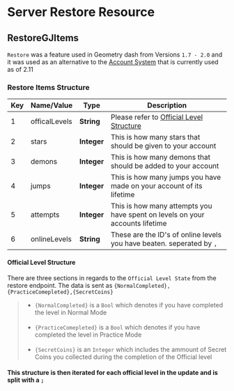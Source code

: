 # Server Restore Resource

## RestoreGJItems

`Restore` was a feature used in Geometry dash from Versions `1.7 - 2.0` and it was used as an alternative to the [Account System](/topics/accounts.md) that is currently used as of 2.11


### Restore Items Structure

| Key | Name/Value     | Type       |Description                           |
| --- | -------------- | ---------- | -------------------------------------|
| 1   | officalLevels  | **String** | Please refer to [Official Level Structure](/resources/server/restore?id=official-level-structure) |
| 2   | stars          | **Integer** | This is how many stars that should be given to your account  |
| 3   | demons         | **Integer** | This is how many demons that should be added to your account |
| 4   | jumps          | **Integer** | This is how many jumps you have made on your account of its lifetime|
| 5   | attempts       | **Integer** | This is how many attempts you have spent on levels on your accounts lifetime |
| 6   | onlineLevels  | **String** | These are the ID's of online levels you have beaten. seperated by `,` |

#### Official Level Structure

There are three sections in regards to the `Official Level State` from the restore endpoint. The data is sent as `{NormalCompleted},{PracticeComepleted},{SecretCoins}`

> - `{NormalCompleted}` is a `Bool` which denotes if you have completed the level in Normal Mode<br/><br/>
> - `{PracticeComepleted}` is a `Bool` which denotes if you have completed the level in Practice Mode<br/><br/>
> - `{SecretCoins}` is an `Integer` which includes the ammount of Secret Coins you collected during the completion of the Official level

**<h4/>This structure is then iterated for each official level in the update and is split with a `;`**

